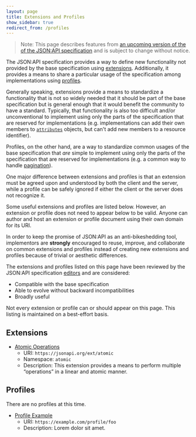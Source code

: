 ```yaml
---
layout: page
title: Extensions and Profiles
show_sidebar: true
redirect_from: /profiles
---
```


> Note: This page describes features from [an upcoming version of the of the
> JSON:API specification](/format/1.1/) and is subject to change without
> notice.

The JSON:API specification provides a way to define new functionality not
provided by the base specification using [extensions]. Additionally, it
provides a means to share a particular usage of the specification among
implementations using [profiles].

Generally speaking, extensions provide a means to standardize a functionality
that is not so widely needed that it should be part of the base specification
but is general enough that it would benefit the community to have a standard.
Typically, that functionality is also too difficult and/or unconventional to
implement using only the parts of the specification that are reserved for
implementations (e.g. implementations can add their own members to
[`attributes`][attributes] objects, but can't add new members to a resource
identifier).

Profiles, on the other hand, are a way to standardize common usages of the base
specification that _are_ simple to implement using only the parts of the
specification that are reserved for implementations (e.g. a common way to
handle [pagination]).

One major difference between extensions and profiles is that an extension must
be agreed upon and understood by both the client and the server, while a
profile can be safely ignored if either the client or the server does not
recognize it.

Some useful extensions and profiles are listed below. However, an extension or
profile does not need to appear below to be valid. Anyone can author and host
an extension or profile document using their own domain for its URI.

In order to keep the promise of JSON:API as an anti-bikeshedding tool,
implementors are **strongly** encouraged to reuse, improve, and collaborate on
common extensions and profiles instead of creating new extensions and profiles
because of trivial or aesthetic differences.

The extensions and profiles listed on this page have been reviewed by the
JSON:API specification [editors] and are considered:

  - Compatible with the base specification
  - Able to evolve without backward incompatibilities
  - Broadly useful

Not every extension or profile can or should appear on this page. This listing
is maintained on a best-effort basis.

## <a href="#extensions" id="extensions" class="headerlink"></a> Extensions

- [Atomic Operations](/ext/atomic)
  - URI: `https://jsonapi.org/ext/atomic`
  - Namespace: `atomic`
  - Description: This extension provides a means to perform multiple
    “operations” in a linear and atomic manner.

## <a href="#profiles" id="profiles" class="headerlink"></a> Profiles

There are no profiles at this time.

- [Profile Example](https://example.com/profile/foo)
  - URI: `https://example.com/profile/foo`
  - Description: Lorem dolor sit amet.

[extensions]: /format/1.1/#extensions
[profiles]: /format/1.1/#profiles
[attributes]: /format/1.1/#document-resource-object-attributes
[pagination]: /format/1.1/#fetching-pagination
[editors]: /about/#editors
